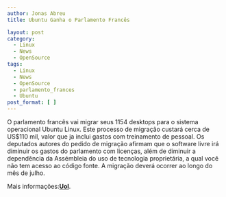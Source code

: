 ```yaml
---
author: Jonas Abreu
title: Ubuntu Ganha o Parlamento Francês

layout: post
category:
  - Linux
  - News
  - OpenSource
tags:
  - Linux
  - News
  - OpenSource
  - parlamento_frances
  - Ubuntu
post_format: [ ]
---
```

O parlamento francês vai migrar seus 1154 desktops para o sistema operacional Ubuntu Linux. Este processo de migração custará cerca de US$110 mil, valor que ja inclui gastos com treinamento de pessoal. Os deputados autores do pedido de migração afirmam que o software livre irá diminuir os gastos do parlamento com licenças, além de diminuir a dependência da Assémbleia do uso de tecnologia proprietária, a qual você não tem acesso ao código fonte. A migração deverá ocorrer ao longo do mês de julho.

Mais informações:**[Uol][1]**. 














 [1]: http://info.abril.uol.com.br/aberto/infonews/032007/12032007-18.shl





